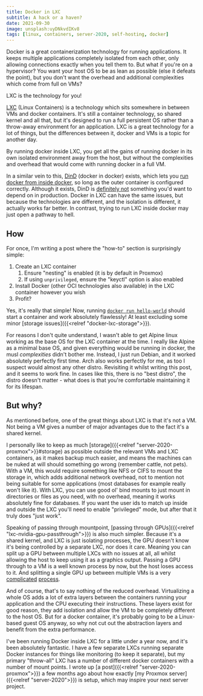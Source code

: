 ```yaml
---
title: Docker in LXC
subtitle: A hack or a haven?
date: 2021-09-30
image: unsplash:uyDNkvdIKv8
tags: [linux, containers, server-2020, self-hosting, docker]
---
```


Docker is a great containerization technology for running applications. It keeps multiple applications completely isolated from each other, only allowing connections exactly when you tell them to. But what if you're on a hypervisor? You want your host OS to be as lean as possible (else it defeats the point), but you don't want the overhead and additional complexities which come from full on VMs?

LXC is the technology for you!

[LXC](https://linuxcontainers.org/lxc/introduction/) (Linux Containers) is a technology which sits somewhere in between VMs and docker containers. It's still a container technology, so shared kernel and all that, but it's designed to run a full persistent OS rather than a throw-away environment for an application. LXC is a great technology for a lot of things, but the differences between it, docker and VMs is a topic for another day.

By running docker inside LXC, you get all the gains of running docker in its own isolated environment away from the host, but without the complexities and overhead that would come with running docker in a full VM.

In a similar vein to this, [DinD](https://hub.docker.com/_/docker/) (docker in docker) exists, which lets you [run docker from inside docker](https://www.docker.com/blog/docker-can-now-run-within-docker/), so long as the outer container is configured correctly. Although it exists, DinD is [definitely not](https://jpetazzo.github.io/2015/09/03/do-not-use-docker-in-docker-for-ci/) something you'd want to depend on in production. Docker in LXC can have the same issues, but because the technologies are different, and the isolation is different, it actually works far better. In contrast, trying to run LXC inside docker may just open a pathway to hell.

## How

For once, I'm writing a post where the "how-to" section is surprisingly simple:

1. Create an LXC container
    1. Ensure "nesting" is enabled (it is by default in Proxmox)
    2. If using `unprivileged`, ensure the "keyctl" option is also enabled
2. Install Docker (other OCI technologies also available) in the LXC container however you wish
3. Profit?

Yes, it's really that simple! Now, running [`docker run hello-world`](https://hub.docker.com/_/hello-world/) should start a container and work absolutely flawlessly! At least excluding some minor [storage issues]({{<relref "docker-lxc-storage">}}).

For reasons I don't quite understand, I wasn't able to get Alpine linux working as the base OS for the LXC container at the time. I really like Alpine as a minimal base OS, and given everything would be running in docker, the musl _complexities_ didn't bother me. Instead, I just run Debian, and it worked absolutely perfectly first time. Arch also works perfectly for me, as too I suspect would almost any other distro. Revisiting it whilst writing this post, and it seems to work fine. In cases like this, there is no "best distro", the distro doesn't matter - what does is that you're comfortable maintaining it for its lifespan.

## But why?

As mentioned before, one of the great things about LXC is that it's not a VM. Not being a VM gives a number of major advantages due to the fact it's a shared kernel.

I personally like to keep as much [storage]({{<relref "server-2020-proxmox">}}#storage) as possible outside the relevant VMs and LXC containers, as it makes backup much easier, and means the machines can be nuked at will should something go wrong (remember cattle, not pets). With a VM, this would require something like NFS or CIFS to mount the storage in, which adds additional network overhead, not to mention not being suitable for some applications (most databases for example really won't like it). With LXC, you can use good ol' bind mounts to just mount in directories or files as you need, with no overhead, meaning it works absolutely fine for databases. If you want the user ids to match up inside and outside the LXC you'll need to enable "privileged" mode, but after that it truly does "just work".

Speaking of passing through mountpoint, [passing through GPUs]({{<relref "lxc-nvidia-gpu-passthrough">}}) is also much simpler. Because it's a shared kernel, and LXC is just isolating processes, the GPU doesn't know it's being controlled by a separate LXC, nor does it care. Meaning you can split up a GPU between multiple LXCs with no issues at all, all whilst allowing the host to keep using it as a graphics output. Passing a GPU through to a VM is a well known process by now, but the host loses access to it. And splitting a single GPU up between multiple VMs is a very [complicated](https://www.youtube.com/watch?v=XLLcc29EZ_8) [process](https://blog.ktz.me/why-i-stopped-using-intel-gvt-g-on-proxmox/).

And of course, that's to say nothing of the reduced overhead. Virtualizing a whole OS adds a lot of extra layers between the containers running your application and the CPU executing their instructions. These layers exist for good reason, they add isolation and allow the VM to be completely different to the host OS. But for a docker container, it's probably going to be a Linux-based guest OS anyway, so why not cut out the abstraction layers and benefit from the extra performance.

I've been running Docker inside LXC for a little under a year now, and it's been absolutely fantastic. I have a few separate LXCs running separate Docker instances for things like monitoring (to keep it separate), but my primary "throw-all" LXC has a number of different docker containers with a number of mount points. I wrote up [a post]({{<relref "server-2020-proxmox">}}) a few months ago about how exactly [my Proxmox server]({{<relref "server-2020">}}) is setup, which may inspire your next server project.
